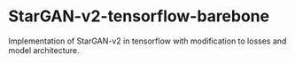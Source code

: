 # StarGAN-v2-tensorflow-barebone
Implementation of StarGAN-v2 in tensorflow with modification to losses and model architecture.
